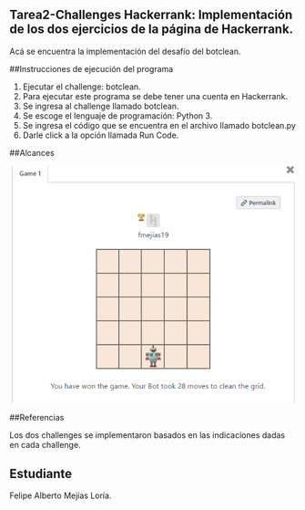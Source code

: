 ﻿
## Tarea2-Challenges Hackerrank: Implementación de los dos ejercicios de la página de Hackerrank.

Acá se encuentra la implementación del desafío del botclean.

##Instrucciones de ejecución del programa

1. Ejecutar el challenge: botclean.
2. Para ejecutar este programa se debe tener una cuenta en Hackerrank.
3. Se ingresa al challenge llamado botclean.
4. Se escoge el lenguaje de programación: Python 3.
5. Se ingresa el código que se encuentra en el archivo llamado botclean.py
6. Darle click a la opción llamada Run Code.

##Alcances

![alt text](https://github.com/fmejias/FelipeMejiasLoria-IA-117/blob/master/Ejercicios/E2-botclean/botclean.PNG)


##Referencias

Los dos challenges se implementaron basados en las indicaciones dadas en cada challenge. 


## Estudiante

Felipe Alberto Mejías Loría.
